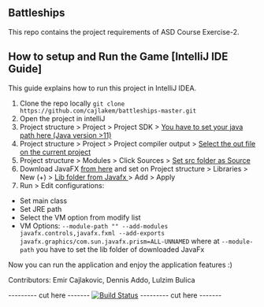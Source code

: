 Battleships
----------
This repo contains the project requirements of ASD Course Exercise-2.

How to setup and Run the Game [IntelliJ IDE Guide]
------------------------------
This guide explains how to run this project in IntelliJ IDEA.

1. Clone the repo locally `git clone https://github.com/cajlakem/battleships-master.git`
2. Open the project in intelliJ
3. Project structure > Project > Project SDK > <ins> You have to set your java path here (Java version >11)</ins>
4. Project structure > Project > Project compiler output > <ins>Select the out file on the current project </ins>
5. Project structure > Modules > Click Sources > <ins> Set src folder as Source </ins>
6. Download JavaFX [from here](https://gluonhq.com/products/javafx/) and set on Project structure > Libraries > New (+) > <ins> Lib folder from Javafx </ins> > Add > Apply
7.  Run > Edit configurations:
- Set main class
- Set JRE path
- Select the VM option from modify list
- VM Options:
`--module-path "" --add-modules javafx.controls,javafx.fxml --add-exports javafx.graphics/com.sun.javafx.prism=ALL-UNNAMED` where at `--module-path` you have to set the lib folder of downloaded JavaFx

Now you can run the application and enjoy the application features :) 

Contributors:  Emir Cajlakovic, Dennis Addo, Lulzim Bulica


--------- cut here -------
[![Build Status](https://travisci.com/USERNAME/PROJECTNAME.svg)](https://travis-ci.com/github/cajlakem/battleships-master)
--------- cut here -------

